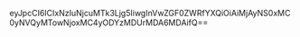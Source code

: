 eyJpcCI6ICIxNzIuNjcuMTk3Ljg5IiwgInVwZGF0ZWRfYXQiOiAiMjAyNS0xMC0yNVQyMTowNjoxMC4yODYzMDUrMDA6MDAifQ==